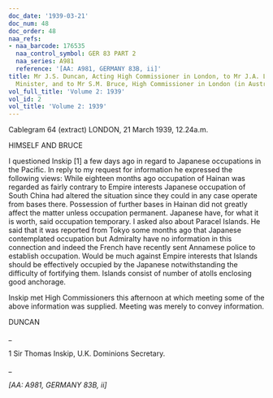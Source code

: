 ```yaml
---
doc_date: '1939-03-21'
doc_num: 48
doc_order: 48
naa_refs:
- naa_barcode: 176535
  naa_control_symbol: GER 83 PART 2
  naa_series: A981
  reference: '[AA: A981, GERMANY 83B, ii]'
title: Mr J.S. Duncan, Acting High Commissioner in London, to Mr J.A. Lyons, Prime
  Minister, and to Mr S.M. Bruce, High Commissioner in London (in Australia)
vol_full_title: 'Volume 2: 1939'
vol_id: 2
vol_title: 'Volume 2: 1939'
---
```


Cablegram 64 (extract) LONDON, 21 March 1939, 12.24a.m.

HIMSELF AND BRUCE

I questioned Inskip [1] a few days ago in regard to Japanese occupations in the Pacific. In reply to my request for information he expressed the following views: While eighteen months ago occupation of Hainan was regarded as fairly contrary to Empire interests Japanese occupation of South China had altered the situation since they could in any case operate from bases there. Possession of further bases in Hainan did not greatly affect the matter unless occupation permanent. Japanese have, for what it is worth, said occupation temporary. I asked also about Paracel Islands. He said that it was reported from Tokyo some months ago that Japanese contemplated occupation but Admiralty have no information in this connection and indeed the French have recently sent Annamese police to establish occupation. Would be much against Empire interests that Islands should be effectively occupied by the Japanese notwithstanding the difficulty of fortifying them. Islands consist of number of atolls enclosing good anchorage.

Inskip met High Commissioners this afternoon at which meeting some of the above information was supplied. Meeting was merely to convey information.

DUNCAN

 _

1 Sir Thomas Inskip, U.K. Dominions Secretary.

_

 _[AA: A981, GERMANY 83B, ii]_